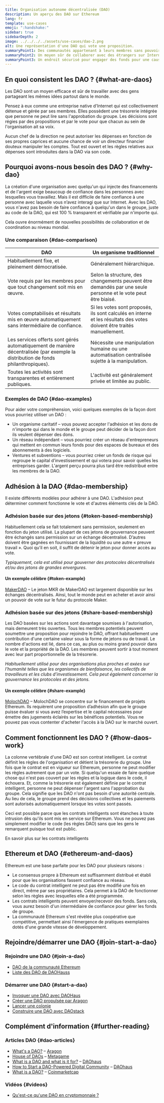 ```yaml
---
title: Organisation autonome décentralisée (DAO)
description: Un aperçu des DAO sur Ethereum
lang: fr
template: use-cases
emoji: ":handshake:"
sidebar: true
sidebarDepth: 2
image: ../../../../assets/use-cases/dao-2.png
alt: Une représentation d'une DAO qui vote une proposition.
summaryPoint1: Des communautés appartenant à leurs membres sans pouvoir centraliser.
summaryPoint2: Un moyen sûr de collaborer avec des étrangers sur Internet.
summaryPoint3: Un endroit sécurisé pour engager des fonds pour une cause précise.
---
```


## En quoi consistent les DAO ? {#what-are-daos}

Les DAO sont un moyen efficace et sûr de travailler avec des gens partageant les mêmes idées partout dans le monde.

Pensez à eux comme une entreprise native d'Internet qui est collectivement détenue et gérée par ses membres. Elles possèdent une trésorerie intégrée que personne ne peut lire sans l'approbation du groupe. Les décisions sont régies par des propositions et par le vote pour que chacun au sein de l'organisation ait sa voix.

Aucun chef de la direction ne peut autoriser les dépenses en fonction de ses propres caprices et aucune chance de voir un directeur financier douteux manipuler les comptes. Tout est ouvert et les règles relatives aux dépenses sont introduites dans la DAO via son code.

## Pourquoi avons-nous besoin des DAO ? {#why-dao}

La création d'une organisation avec quelqu'un qui injecte des financements et de l'argent exige beaucoup de confiance dans les personnes avec lesquelles vous travaillez. Mais il est difficile de faire confiance à une personne avec laquelle vous n’avez interagi que sur Internet. Avec les DAO, vous n'avez pas besoin de faire confiance à quelqu'un dans le groupe, juste au code de la DAO, qui est 100 % transparent et vérifiable par n'importe qui.

Cela ouvre énormément de nouvelles possibilités de collaboration et de coordination au niveau mondial.

### Une comparaison {#dao-comparison}

| DAO                                                                                                                               | Un organisme traditionnel                                                                                              |
| --------------------------------------------------------------------------------------------------------------------------------- | ---------------------------------------------------------------------------------------------------------------------- |
| Habituellement fixe, et pleinement démocratisée.                                                                                  | Généralement hiérarchique.                                                                                             |
| Vote requis par les membres pour que tout changement soit mis en œuvre.                                                           | Selon la structure, des changements peuvent être demandés par une seule personne et le vote peut être biaisé.          |
| Votes comptabilisés et résultats mis en œuvre automatiquement sans intermédiaire de confiance.                                    | Si les votes sont proposés, ils sont calculés en interne et les résultats des votes doivent être traités manuellement. |
| Les services offerts sont gérés automatiquement de manière décentralisée (par exemple la distribution de fonds philanthropiques). | Nécessite une manipulation humaine ou une automatisation centralisée sujette à la manipulation.                        |
| Toutes les activités sont transparentes et entièrement publiques.                                                                 | L'activité est généralement privée et limitée au public.                                                               |

### Exemples de DAO {#dao-examples}

Pour aider votre compréhension, voici quelques exemples de la façon dont vous pourriez utiliser un DAO :

- Un organisme caritatif – vous pouvez accepter l'adhésion et les dons de n'importe qui dans le monde et le groupe peut décider de la façon dont ils veulent dépenser des dons.
- Un réseau indépendant – vous pourriez créer un réseau d'entrepreneurs qui mettent en commun leurs fonds pour des espaces de bureaux et des abonnements à des logiciels.
- Ventures et subventions – vous pourriez créer un fonds de risque qui regroupe le capital d’investissement et qui votera pour savoir quelles les entreprises garder. L'argent perçu pourra plus tard être redistribué entre les membres de la DAO.

## Adhésion à la DAO {#dao-membership}

Il existe différents modèles pour adhérer à une DAO. L'adhésion peut déterminer comment fonctionne le vote et d'autres éléments clés de la DAO.

### Adhésion basée sur des jetons {#token-based-membership}

Habituellement cela se fait totalement sans permission, seulement en fonction du jeton utilisé. La plupart de ces jetons de gouvernance peuvent être échangés sans permission sur un échange décentralisé. D’autres doivent être gagnées en fournissant de la liquidité ou une autre « preuve travail ». Quoi qu’il en soit, il suffit de détenir le jeton pour donner accès au vote.

_Typiquement, cela est utilisé pour gouverner des protocoles décentralisés et/ou des jetons de grandes envergures._

#### Un exemple célèbre {#token-example}

[MakerDAO](https://makerdao.com) – Le jeton MKR de MakerDAO est largement disponible sur les échanges décentralisés. Ainsi, tout le monde peut en acheter et avoir ainsi un pouvoir de vote sur le futur du protocole Maker.

### Adhésion basée sur des jetons {#share-based-membership}

Les DAO basées sur les actions sont davantage soumises à l'autorisation, mais demeurent très ouvertes. Tous les membres potentiels peuvent soumettre une proposition pour rejoindre le DAO, offrant habituellement une contribution d'une certaine valeur sous la forme de jetons ou de travail. Le nombre d'actions est lié, dans ce cas, au plus ou moins grand pouvoir dans le vote et la propriété de la DAO. Les membres peuvent sortir à tout moment avec leur part proportionnelle de la trésorerie.

_Habituellement utilisé pour des organisations plus proches et axées sur l’humanité telles que les organismes de bienfaisance, les collectifs de travailleurs et les clubs d’investissement. Cela peut également concerner la gouvernance les protocoles et des jetons._

#### Un exemple célèbre {#share-example}

[MolochDAO](http://molochdao.com/) – MolochDAO se concentre sur le financement de projets Ethereum. Ils requièrent une proposition d’adhésion afin que le groupe puisse évaluer si vous avez l’expertise et le capital nécessaires pour émettre des jugements éclairés sur les bénéfices potentiels. Vous ne pouvez pas vous contenter d'acheter l'accès à la DAO sur le marché ouvert.

## Comment fonctionnent les DAO ? {#how-daos-work}

La colonne vertébrale d'une DAO est son contrat intelligent. Le contrat définit les règles de l'organisation et détient la trésorerie du groupe. Une fois que le contrat est en vigueur sur Ethereum, personne ne peut modifier les règles autrement que par un vote. Si quelqu'un essaie de faire quelque chose qui n'est pas couvert par les règles et la logique dans le code, il échouera. Et, comme la trésorerie est également définie par le contrat intelligent, personne ne peut dépenser l'argent sans l'approbation du groupe. Cela signifie que les DAO n'ont pas besoin d'une autorité centrale. Au lieu de cela, le groupe prend des décisions collectives et les paiements sont autorisés automatiquement lorsque les votes sont passés.

Ceci est possible parce que les contrats intelligents sont étanches à toute intrusion dès qu'ils sont mis en service sur Ethereum. Vous ne pouvez pas simplement modifier le code (les règles DAO) sans que les gens le remarquent puisque tout est public.

<DocLink to="/developers/docs/smart-contracts/">
  En savoir plus sur les contrats intelligents
</DocLink>

## Ethereum et DAO {#ethereum-and-daos}

Ethereum est une base parfaite pour les DAO pour plusieurs raisons :

- Le consensus propre à Ethereum est suffisamment distribué et établi pour que les organisations fassent confiance au réseau.
- Le code du contrat intelligent ne peut pas être modifié une fois en direct, même par ses propriétaires. Cela permet à la DAO de fonctionner selon les règles avec lesquelles elle a été programmée.
- Les contrats intelligents peuvent envoyer/recevoir des fonds. Sans cela, vous aurez besoin d'un intermédiaire de confiance pour gérer les fonds de groupe.
- La communauté Ethereum s'est révélée plus coopérative que compétitive, permettant ainsi l'émergence de pratiques exemplaires dotés d'une grande vitesse de développement.

## Rejoindre/démarrer une DAO {#join-start-a-dao}

### Rejoindre une DAO {#join-a-dao}

- [DAO de la communauté Ethereum](/community/get-involved/#decentralized-autonomous-organizations-daos)
- [Liste des DAO de DAOHauss](https://app.daohaus.club/explore)

### Démarrer une DAO {#start-a-dao}

- [Invoquer une DAO avec DAOHaus](https://app.daohaus.club/summon)
- [Créer une DAO propulsée par Aragon](https://aragon.org/product)
- [Lancer une colonie](https://colony.io/)
- [Construire une DAO avec DAOstack](https://daostack.io/)

## Complément d'information {#further-reading}

### Articles DAO {#dao-articles}

- [What's a DAO?](https://aragon.org/dao) – [Aragon](https://aragon.org/)
- [House of DAOs](https://wiki.metagame.wtf/docs/great-houses/house-of-daos) – [Metagame](https://wiki.metagame.wtf/)
- [What is a DAO and what is it for?](https://daohaus.substack.com/p/-what-is-a-dao-and-what-is-it-for) – [DAOhaus](https://daohaus.club/)
- [How to Start a DAO-Powered Digital Community](https://daohaus.substack.com/p/four-and-a-half-steps-to-start-a) – [DAOhaus](https://daohaus.club/)
- [What is a DAO?](https://coinmarketcap.com/alexandria/article/what-is-a-dao) – [Coinmarketcap](https://coinmarketcap.com)

### Vidéos {#videos}

- [Qu'est-ce qu'une DAO en cryptomonnaie ?](https://youtu.be/KHm0uUPqmVE)
